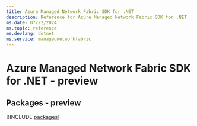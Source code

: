 ```yaml
---
title: Azure Managed Network Fabric SDK for .NET
description: Reference for Azure Managed Network Fabric SDK for .NET
ms.date: 07/22/2024
ms.topic: reference
ms.devlang: dotnet
ms.service: managednetworkfabric
---
```

# Azure Managed Network Fabric SDK for .NET - preview
## Packages - preview
[!INCLUDE [packages](managed-network-fabric-index.md)]